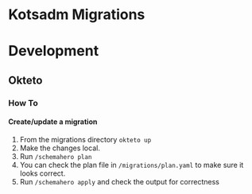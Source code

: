 # Kotsadm Migrations

# Development

## Okteto

### How To

#### Create/update a migration

1. From the migrations directory `okteto up`
2. Make the changes local.
3. Run `/schemahero plan`
4. You can check the plan file in `/migrations/plan.yaml` to make sure it looks correct.
5. Run `/schemahero apply` and check the output for correctness
